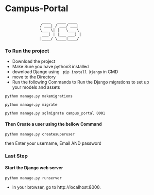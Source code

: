 # Campus-Portal

```
                 ____   ____ ____   
                / ___| / ___/ ___|  
                \___ \| |   \___ \  
                 ___) | |___ ___) | 
                |____/ \____|____/  
```

### To Run the project

+ Download the project
+ Make Sure you have python3 installed
+ download Django using ``` pip install Django``` in CMD
+ move to the Directory
+ Run the following Commands to Run the Django migrations to set up your models and assets

```shell
python manage.py makemigrations
```
```shell
python manage.py migrate
```
```shell
python manage.py sqlmigrate campus_portal 0001
```
#### Then Create a user using the bellow Command
```shell
python manage.py createsuperuser
```
then Enter your username, Email AND password

### Last Step
#### Start the Django web server

```shell
python manage.py runserver
```

+ In your browser, go to http://localhost:8000.
